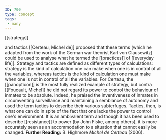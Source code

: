 ```yaml
---
ID: 700
type: concept
tags: 
 - many
---
```


[[strategy]]

 and tactics
[[Certeau, Michel de]]
proposed that these terms (which he adapted from the work of the German
war theorist Karl von Clausewitz) could be used to analyse what he
termed the [[practices]] of
[[everyday life]]. Strategy
and tactics are defined as different types of calculations: strategy is
the kind of calculation one can make when one is in control of all the
variables, whereas tactics is the kind of calculation one must make when
one is not in control of all the variables. For Certeau, the
[[panopticon]] is the most
fully realized example of strategy, but contra [[Foucault, Michel]] he did not regard
its power to control the behaviour of inmates to be absolute. Indeed, he
praised the inventiveness of inmates in circumventing surveillance and
maintaining a semblance of autonomy and used the term tactics to
describe their various subterfuges. Tactics, then, is what one can do in
spite of the fact that one lacks the power to control one's environment.
It is an ambivalent term and though it has been used to describe
[[resistance]] to power (by
John Fiske, among others), it is more accurately seen as an
accommodation to a situation that cannot easily be changed.
**Further Reading:** B. Highmore *Michel de Certeau* (2006).
